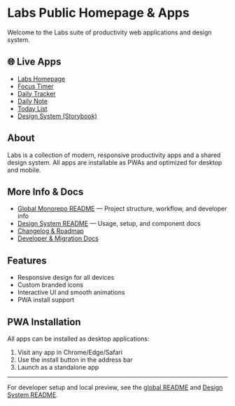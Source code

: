 
# Labs Public Homepage & Apps

Welcome to the Labs suite of productivity web applications and design system.

## 🌐 Live Apps

- [Labs Homepage](https://dreisdesign.github.io/labs/)
- [Focus Timer](https://dreisdesign.github.io/labs/timer/)
- [Daily Tracker](https://dreisdesign.github.io/labs/tracker/)
- [Daily Note](https://dreisdesign.github.io/labs/note/)
- [Today List](https://dreisdesign.github.io/labs/today-list/)
- [Design System (Storybook)](https://dreisdesign.github.io/labs/design-system/)

## About

Labs is a collection of modern, responsive productivity apps and a shared design system. All apps are installable as PWAs and optimized for desktop and mobile.

## More Info & Docs

- [Global Monorepo README](../README.md) — Project structure, workflow, and developer info
- [Design System README](../design-system/README.md) — Usage, setup, and component docs
- [Changelog & Roadmap](CHANGELOG.md)
- [Developer & Migration Docs](../_dev/_documents/DESIGN-SYSTEM-MIGRATION-GUIDE.md)

## Features

- Responsive design for all devices
- Custom branded icons
- Interactive UI and smooth animations
- PWA install support

## PWA Installation

All apps can be installed as desktop applications:
1. Visit any app in Chrome/Edge/Safari
2. Use the install button in the address bar
3. Launch as a standalone app

---

For developer setup and local preview, see the [global README](../README.md) and [Design System README](../design-system/README.md).